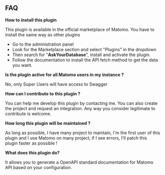 ## FAQ

__How to install this plugin__

This plugin is available in the official marketplace of Matomo. You have to install the same way as other plugins

- Go to the administration panel
- Look for the Marketplace section and select "Plugins" in the dropdown
- Then search for "**AskYourDatabase**", install and activate the plugin.
- Follow the documentation to install the API fetch method to get the data you want.

__Is the plugin active for all Matomo users in my instance ?__

No, only Super Users will have access to Swagger

__How can I contribute to this plugin ?__

You can help me develop this plugin by contacting me. You can also create the project and request an integration. Any way you consider legitimate to contribute is welcome.

__How long this plugin will be maintained ?__

As long as possible, I have many project to maintain, I'm the first user of this plugin and I use Matomo on many project, if I see errors, I'll patch this plugin faster as possible !

__What does this plugin do?__

It allows you to generate a OpenAPI standard documentation for Matomo API based on your configuration.

